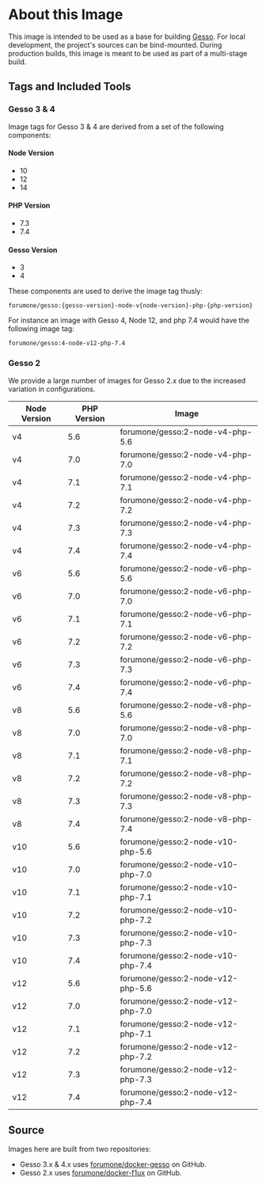 # About this Image

This image is intended to be used as a base for building [Gesso](https://github.com/forumone/gesso/). For local development, the project's sources can be bind-mounted. During production builds, this image is meant to be used as part of a multi-stage build.

## Tags and Included Tools

### Gesso 3 & 4

Image tags for Gesso 3 & 4 are derived from a set of the following components:

#### Node Version

* 10
* 12
* 14

#### PHP Version

* 7.3
* 7.4

#### Gesso Version

* 3
* 4

These components are used to derive the image tag thusly:

`forumone/gesso:{gesso-version}-node-v{node-version}-php-{php-version}`

For instance an image with Gesso 4, Node 12, and php 7.4 would have the following image tag:

`forumone/gesso:4-node-v12-php-7.4`

### Gesso 2

We provide a large number of images for Gesso 2.x due to the increased variation in configurations.

| Node Version | PHP Version | Image                             |
| ------------ | ----------- | --------------------------------- |
| v4           | 5.6         | forumone/gesso:2-node-v4-php-5.6  |
| v4           | 7.0         | forumone/gesso:2-node-v4-php-7.0  |
| v4           | 7.1         | forumone/gesso:2-node-v4-php-7.1  |
| v4           | 7.2         | forumone/gesso:2-node-v4-php-7.2  |
| v4           | 7.3         | forumone/gesso:2-node-v4-php-7.3  |
| v4           | 7.4         | forumone/gesso:2-node-v4-php-7.4  |
| v6           | 5.6         | forumone/gesso:2-node-v6-php-5.6  |
| v6           | 7.0         | forumone/gesso:2-node-v6-php-7.0  |
| v6           | 7.1         | forumone/gesso:2-node-v6-php-7.1  |
| v6           | 7.2         | forumone/gesso:2-node-v6-php-7.2  |
| v6           | 7.3         | forumone/gesso:2-node-v6-php-7.3  |
| v6           | 7.4         | forumone/gesso:2-node-v6-php-7.4  |
| v8           | 5.6         | forumone/gesso:2-node-v8-php-5.6  |
| v8           | 7.0         | forumone/gesso:2-node-v8-php-7.0  |
| v8           | 7.1         | forumone/gesso:2-node-v8-php-7.1  |
| v8           | 7.2         | forumone/gesso:2-node-v8-php-7.2  |
| v8           | 7.3         | forumone/gesso:2-node-v8-php-7.3  |
| v8           | 7.4         | forumone/gesso:2-node-v8-php-7.4  |
| v10          | 5.6         | forumone/gesso:2-node-v10-php-5.6 |
| v10          | 7.0         | forumone/gesso:2-node-v10-php-7.0 |
| v10          | 7.1         | forumone/gesso:2-node-v10-php-7.1 |
| v10          | 7.2         | forumone/gesso:2-node-v10-php-7.2 |
| v10          | 7.3         | forumone/gesso:2-node-v10-php-7.3 |
| v10          | 7.4         | forumone/gesso:2-node-v10-php-7.4 |
| v12          | 5.6         | forumone/gesso:2-node-v12-php-5.6 |
| v12          | 7.0         | forumone/gesso:2-node-v12-php-7.0 |
| v12          | 7.1         | forumone/gesso:2-node-v12-php-7.1 |
| v12          | 7.2         | forumone/gesso:2-node-v12-php-7.2 |
| v12          | 7.3         | forumone/gesso:2-node-v12-php-7.3 |
| v12          | 7.4         | forumone/gesso:2-node-v12-php-7.4 |

## Source

Images here are built from two repositories:

* Gesso 3.x & 4.x uses [forumone/docker-gesso](https://github.com/forumone/docker-gesso) on GitHub.
* Gesso 2.x uses [forumone/docker-f1ux](https://github.com/forumone/docker-f1ux) on GitHub.